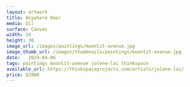 ```yaml
---
layout: artwork
title: Anywhere Door
media: Oil
surface: Canvas
width: 24
height: 30
image_url: /images/paintings/moonlit-avenue.jpg
image_thumb_url: /images/thumbnails/paintings/moonlit-avenue.jpg
date:   2024-04-06
tags: paintings moonlit-avenue jolene-lai thinkspace
available_url: https://thinkspaceprojects.com/artists/jolene-lai/
price: $3900
---
```

